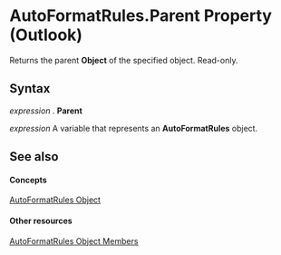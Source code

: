 
# AutoFormatRules.Parent Property (Outlook)

Returns the parent  **Object** of the specified object. Read-only.


## Syntax

 _expression_ . **Parent**

 _expression_ A variable that represents an **AutoFormatRules** object.


## See also


#### Concepts


[AutoFormatRules Object](74514b71-964c-f17b-4df6-e1a5c5ed2b52.md)
#### Other resources


[AutoFormatRules Object Members](05f12440-a4d5-1e8c-6f3e-72c90bd1f9c1.md)
